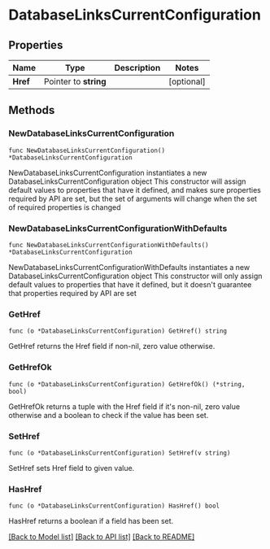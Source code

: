 # DatabaseLinksCurrentConfiguration

## Properties

Name | Type | Description | Notes
------------ | ------------- | ------------- | -------------
**Href** | Pointer to **string** |  | [optional] 

## Methods

### NewDatabaseLinksCurrentConfiguration

`func NewDatabaseLinksCurrentConfiguration() *DatabaseLinksCurrentConfiguration`

NewDatabaseLinksCurrentConfiguration instantiates a new DatabaseLinksCurrentConfiguration object
This constructor will assign default values to properties that have it defined,
and makes sure properties required by API are set, but the set of arguments
will change when the set of required properties is changed

### NewDatabaseLinksCurrentConfigurationWithDefaults

`func NewDatabaseLinksCurrentConfigurationWithDefaults() *DatabaseLinksCurrentConfiguration`

NewDatabaseLinksCurrentConfigurationWithDefaults instantiates a new DatabaseLinksCurrentConfiguration object
This constructor will only assign default values to properties that have it defined,
but it doesn't guarantee that properties required by API are set

### GetHref

`func (o *DatabaseLinksCurrentConfiguration) GetHref() string`

GetHref returns the Href field if non-nil, zero value otherwise.

### GetHrefOk

`func (o *DatabaseLinksCurrentConfiguration) GetHrefOk() (*string, bool)`

GetHrefOk returns a tuple with the Href field if it's non-nil, zero value otherwise
and a boolean to check if the value has been set.

### SetHref

`func (o *DatabaseLinksCurrentConfiguration) SetHref(v string)`

SetHref sets Href field to given value.

### HasHref

`func (o *DatabaseLinksCurrentConfiguration) HasHref() bool`

HasHref returns a boolean if a field has been set.


[[Back to Model list]](../README.md#documentation-for-models) [[Back to API list]](../README.md#documentation-for-api-endpoints) [[Back to README]](../README.md)


